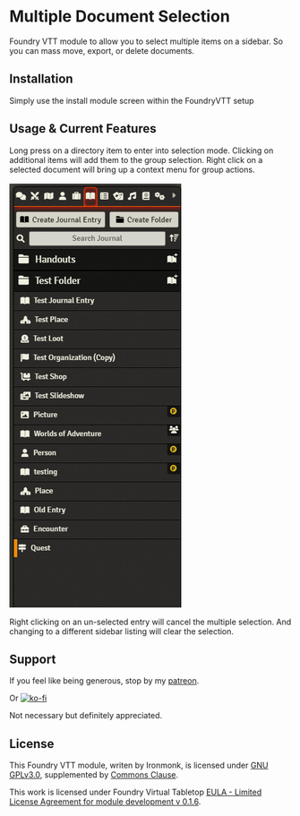 # Multiple Document Selection
Foundry VTT module to allow you to select multiple items on a sidebar.  So you can mass move, export, or delete documents.

## Installation
Simply use the install module screen within the FoundryVTT setup

## Usage & Current Features
Long press on a directory item to enter into selection mode.
Clicking on additional items will add them to the group selection.
Right click on a selected document will bring up a context menu for group actions.

![multiple-document-selection](/screenshots/multiple-document-selection.gif)

Right clicking on an un-selected entry will cancel the multiple selection.
And changing to a different sidebar listing will clear the selection.

## Support

If you feel like being generous, stop by my <a href="https://www.patreon.com/ironmonk">patreon</a>.

Or [![ko-fi](https://ko-fi.com/img/githubbutton_sm.svg)](https://ko-fi.com/R6R7BH5MT)

Not necessary but definitely appreciated.

## License
This Foundry VTT module, writen by Ironmonk, is licensed under [GNU GPLv3.0](https://www.gnu.org/licenses/gpl-3.0.en.html), supplemented by [Commons Clause](https://commonsclause.com/).

This work is licensed under Foundry Virtual Tabletop [EULA - Limited License Agreement for module development v 0.1.6](http://foundryvtt.com/pages/license.html).
